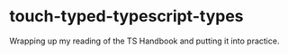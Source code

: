 # touch-typed-typescript-types
Wrapping up my reading of the TS Handbook and putting it into practice.
